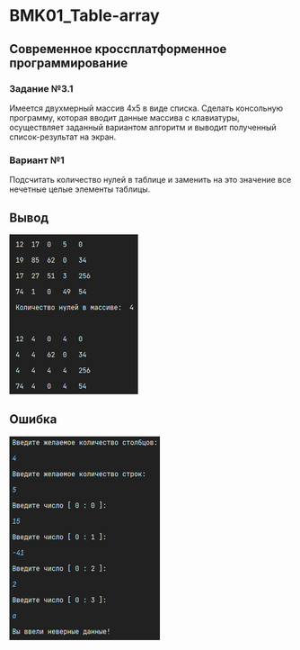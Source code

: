 # BMK01_Table-array

## Современное кроссплатформенное программирование

### Задание №3.1

Имеется двухмерный массив 4x5 в виде списка. Сделать консольную программу, которая вводит данные массива с клавиатуры,
осуществляет заданный вариантом алгоритм и выводит полученный список-результат на экран.

### Вариант №1

Подсчитать количество нулей в таблице и заменить на это значение все нечетные целые элементы таблицы.

## Вывод

![output](output.png)

## Ошибка

![error](error.png)